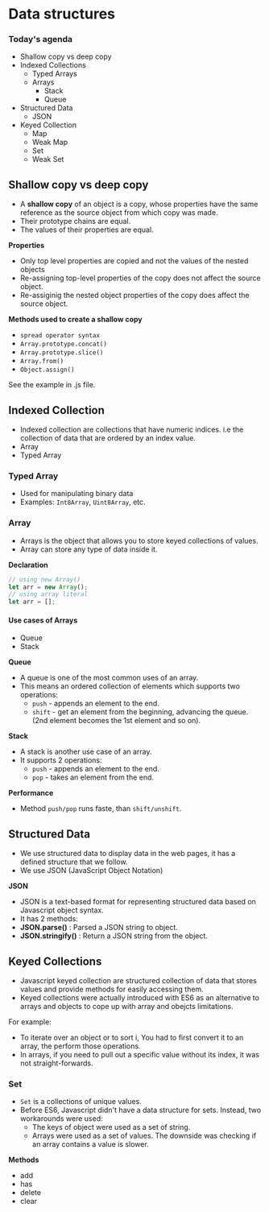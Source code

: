 # Data structures

### Today's agenda
- Shallow copy vs deep copy
- Indexed Collections
    - Typed Arrays
    - Arrays
        - Stack
        - Queue
- Structured Data
    - JSON
- Keyed Collection
    - Map
    - Weak Map
    - Set
    - Weak Set

## Shallow copy vs deep copy
- A **shallow copy** of an object is a copy, whose properties have the same reference as the source object from which copy was made.
- Their prototype chains are equal.
- The values of their properties are equal.

**Properties**
- Only top level properties are copied and not the values of the nested objects
- Re-assigning top-level properties of the copy does not affect the source object.
- Re-assiginig the nested object properties of the copy does affect the source object.

**Methods used to create a shallow copy**
- `spread operator syntax`
- `Array.prototype.concat()`
- `Array.prototype.slice()`
- `Array.from()`
- `Object.assign()`

See the example in .js file.

## Indexed Collection
- Indexed collection are collections that have numeric indices. i.e the collection of data that are ordered by an index value.
- Array
- Typed Array

### Typed Array
- Used for manipulating binary data
- Examples: `Int8Array`, `Uint8Array`, etc.

### Array
- Arrays is the object that allows you to store keyed collections of values.
- Array can store any type of data inside it.

**Declaration**
```javascript
// using new Array()
let arr = new Array();
// using array literal
let arr = [];
```

#### Use cases of Arrays
- Queue
- Stack

**Queue**
- A queue is one of the most common uses of an array.
- This means an ordered collection of elements which supports two operations:
    - `push` - appends an element to the end.
    - `shift` - get an element from the beginning, advancing the queue.(2nd element becomes the 1st element and so on).

**Stack**
- A stack is another use case of an array.
- It supports 2 operations:
    - `push` - appends an element to the end.
    - `pop` - takes an element from the end.


**Performance**
- Method `push/pop` runs faste, than `shift/unshift`.

## Structured Data
- We use structured data to display data in the web pages, it has a defined structure that we follow.
- We use JSON (JavaScript Object Notation)

**JSON**
- JSON is a text-based format for representing structured data based on Javascript object syntax.
- It has 2 methods:
- **JSON.parse()** : Parsed a JSON string to object.
- **JSON.stringify()** : Return a JSON string from the object.


## Keyed Collections
- Javascript keyed collection are structured collection of data that stores values and provide methods for easily accessing them.
- Keyed collections were actually introduced with ES6 as an alternative to arrays and objects to cope up with array and obejcts limitations.

For example:
- To iterate over an object or to sort i, You had to first convert it to an array, the perform those operations.
- In arrays, if you need to pull out a specific value without its index, it was not straight-forwards.


### Set
- `Set` is a collections of unique values.
- Before ES6, Javascript didn't have a data structure for sets. Instead, two workarounds were used:
    - The keys of object were used as a set of string.
    - Arrays were used as a set of values. The downside was checking if an array contains a value is slower.

**Methods**
- add
- has
- delete
- clear
